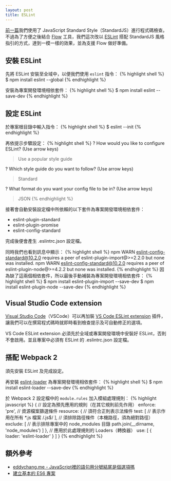 ```yaml
---
layout: post
title: ESLint
---
```


[前一篇](https://jackblackevo.github.io/javascript-standard-style/)我們使用了 JavaScript Standard Style（StandardJS）進行程式碼檢查。不過為了方便之後結合 [Flow](https://flow.org/) 工具，我們這次改以 [ESLint](http://eslint.org/) 搭配 StandardJS 風格指引的方式，達到一模一樣的效果，並為支援 Flow 做好準備。

## 安裝 ESLint
先將 ESLint 安裝至全域中，以便我們使用 `eslint` 指令：
{% highlight shell %}
$ npm install eslint --global
{% endhighlight %}

安裝為專案開發環境相依套件：
{% highlight shell %}
$ npm install eslint --save-dev
{% endhighlight %}

## 設定 ESLint
於專案根目錄中輸入指令：
{% highlight shell %}
$ eslint --init
{% endhighlight %}

再依提示步驟設定：
{% highlight shell %}
? How would you like to configure ESLint? (Use arrow keys)
> Use a popular style guide

? Which style guide do you want to follow? (Use arrow keys)
> Standard

? What format do you want your config file to be in? (Use arrow keys)
> JSON
{% endhighlight %}

接著會自動安裝設定檔中所依賴的以下套件為專案開發環境相依套件：
* eslint-plugin-standard
* eslint-plugin-promise
* eslint-config-standard

完成後便會產生 .eslintrc.json 設定檔。

同時我們也看到訊息中顯示：
{% highlight shell %}
npm WARN eslint-config-standard@10.2.0 requires a peer of eslint-plugin-import@>=2.2.0 but none was installed.
npm WARN eslint-config-standard@10.2.0 requires a peer of eslint-plugin-node@>=4.2.2 but none was installed.
{% endhighlight %}
因為缺了這兩個相依套件，所以最後手動補裝為專案開發環境相依套件：
{% highlight shell %}
$ npm install eslint-plugin-import --save-dev
$ npm install eslint-plugin-node --save-dev
{% endhighlight %}

## Visual Studio Code extension
[Visual Studio Code](https://code.visualstudio.com/)（VSCode）可以再加裝 [VS Code ESLint extension](https://marketplace.visualstudio.com/items/dbaeumer.vscode-eslint) 插件，讓我們可以在撰寫程式碼時就即時看到檢查提示及可自動修正的選項。

VS Code ESLint extension 必須先於全域或專案開發環境中安裝好 ESLint，否則不會啟用。並且專案中必須有 ESLint 的 .eslintrc.json 設定檔。

## 搭配 Webpack 2
須先安裝 ESLint 及完成設定。

再安裝 [eslint-loader](https://www.npmjs.com/package/eslint-loader) 為專案開發環境相依套件：
{% highlight shell %}
$ npm install eslint-loader --save-dev
{% endhighlight %}

於 Webpack 2 設定檔中的 `module.rules` 加入模組處理規則：
{% highlight javascript %}
{
  // 設定為預先應用的規則（在其它規則前先作用）
  enforce: 'pre',
  // 資源檔案篩選條件
  resource: {
    // 須符合正則表示法條件
    test: [
      // 表示作用在所有 *.js 檔案
      /\.js$/
    ],
    // 須排除路徑條件（本機路徑，須為絕對路徑）
    exclude: [
      // 表示排除專案中的 node_modules 目錄
      path.join(__dirname, 'node_modules')
    ]
  },
  // 應用於此處理規則的 Loaders（轉換器）
  use: [
    {
      loader: 'eslint-loader'
    }
  ]
}
{% endhighlight %}

## 額外參考
* [eddychang.me - JavaScript裡的語句用分號結尾是個選項嗎](http://eddychang.me/blog/javascript/97-js-semicolon.html)
* [建立基本的 ES6 專案](https://jackblackevo.github.io/simple-es6-project/)